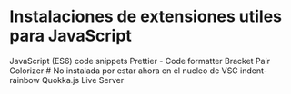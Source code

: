 # Instalaciones de extensiones utiles para JavaScript #

JavaScript (ES6) code snippets
Prettier - Code formatter
Bracket Pair Colorizer # No instalada por estar ahora en el nucleo de VSC
indent-rainbow
Quokka.js
Live Server